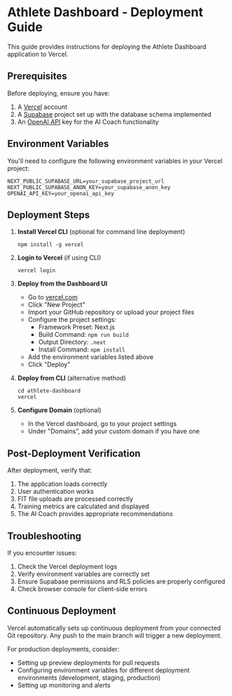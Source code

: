# Athlete Dashboard - Deployment Guide

This guide provides instructions for deploying the Athlete Dashboard application to Vercel.

## Prerequisites

Before deploying, ensure you have:

1. A [Vercel](https://vercel.com) account
2. A [Supabase](https://supabase.com) project set up with the database schema implemented
3. An [OpenAI API](https://openai.com/api/) key for the AI Coach functionality

## Environment Variables

You'll need to configure the following environment variables in your Vercel project:

```
NEXT_PUBLIC_SUPABASE_URL=your_supabase_project_url
NEXT_PUBLIC_SUPABASE_ANON_KEY=your_supabase_anon_key
OPENAI_API_KEY=your_openai_api_key
```

## Deployment Steps

1. **Install Vercel CLI** (optional for command line deployment)
   ```
   npm install -g vercel
   ```

2. **Login to Vercel** (if using CLI)
   ```
   vercel login
   ```

3. **Deploy from the Dashboard UI**
   - Go to [vercel.com](https://vercel.com)
   - Click "New Project"
   - Import your GitHub repository or upload your project files
   - Configure the project settings:
     - Framework Preset: Next.js
     - Build Command: `npm run build`
     - Output Directory: `.next`
     - Install Command: `npm install`
   - Add the environment variables listed above
   - Click "Deploy"

4. **Deploy from CLI** (alternative method)
   ```
   cd athlete-dashboard
   vercel
   ```

5. **Configure Domain** (optional)
   - In the Vercel dashboard, go to your project settings
   - Under "Domains", add your custom domain if you have one

## Post-Deployment Verification

After deployment, verify that:

1. The application loads correctly
2. User authentication works
3. FIT file uploads are processed correctly
4. Training metrics are calculated and displayed
5. The AI Coach provides appropriate recommendations

## Troubleshooting

If you encounter issues:

1. Check the Vercel deployment logs
2. Verify environment variables are correctly set
3. Ensure Supabase permissions and RLS policies are properly configured
4. Check browser console for client-side errors

## Continuous Deployment

Vercel automatically sets up continuous deployment from your connected Git repository. Any push to the main branch will trigger a new deployment.

For production deployments, consider:
- Setting up preview deployments for pull requests
- Configuring environment variables for different deployment environments (development, staging, production)
- Setting up monitoring and alerts
